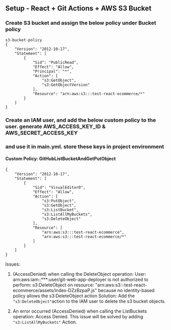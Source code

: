 ## Setup - React + Git Actions + AWS S3 Bucket

### Create S3 bucket and assign the below policy under Bucket policy

```
s3-bucket-policy
{
    "Version": "2012-10-17",
    "Statement": [
        {
            "Sid": "PublicRead",
            "Effect": "Allow",
            "Principal": "*",
            "Action": [
                "s3:GetObject",
                "s3:GetObjectVersion"
            ],
            "Resource": "arn:aws:s3:::test-react-ecommerce/*"
        }
    ]
}
```
### Create an IAM user, and add the below custom policy to the user. generate AWS_ACCESS_KEY_ID & AWS_SECRET_ACCESS_KEY
### and use it in main.yml. store these keys in project environment

#### Custom Policy: GitHubListBucketAndGetPutObject
```
{
    "Version": "2012-10-17",
    "Statement": [
        {
            "Sid": "VisualEditor0",
            "Effect": "Allow",
            "Action": [
                "s3:PutObject",
                "s3:GetObject",
                "s3:ListBucket",
                "s3:ListAllMyBuckets",
                "s3:DeleteObject"
            ],
            "Resource": [
                "arn:aws:s3:::test-react-ecommerce",
                "arn:aws:s3:::test-react-ecommerce/*"
            ]
        }
    ]
}
```
Issues: 
1. (AccessDenied) when calling the DeleteObject operation: User: arn:aws:iam::***:user/git-web-app-deployer is not authorized to perform: s3:DeleteObject on resource: "arn:aws:s3:::test-react-ecommerce/assets/index-DZzBzpaP.js" because no identity-based policy allows the s3:DeleteObject action
Solution: Add the `"s3:DeleteObject"`action to the IAM user to delete the s3 bucket objects.

2. An error occurred (AccessDenied) when calling the ListBuckets operation: Access Denied.
This issue will be solved by adding `"s3:ListAllMyBuckets"` Action.